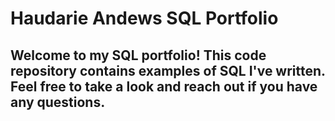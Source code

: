 # Haudarie Andews SQL Portfolio

## Welcome to my SQL portfolio! This code repository contains examples of SQL I've written. Feel free to take a look and reach out if you have any questions.
